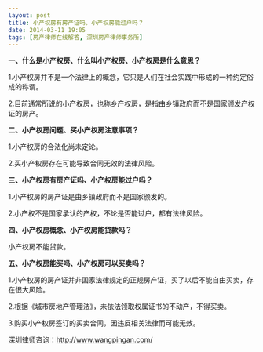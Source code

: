 ```yaml
---
layout: post
title: 小产权房有房产证吗，小产权房能过户吗？
date: 2014-03-11 19:05
tags: [房产律师在线解答, 深圳房产律师事务所]
---
```

<strong>一、什么是小产权房、什么叫小产权房、小产权房是什么意思？</strong>

1.小产权房并不是一个法律上的概念，它只是人们在社会实践中形成的一种约定俗成的称谓。

2.目前通常所说的小产权房，也称乡产权房，是指由乡镇政府而不是国家颁发产权证的房产。

<strong>二、小产权房问题、买小产权房注意事项？</strong>

1.小产权房的合法化尚未定论。

2.买小产权房存在可能导致合同无效的法律风险。

<strong>三、小产权房有房产证吗、小产权房能过户吗？</strong>

1.小产权房的房产证是由乡镇政府而不是国家颁发的。

2.小产权不是国家承认的产权，不论是否能过户，都有法律风险。

<strong>四、小产权房概念、小产权房能贷款吗？</strong>

小产权房不能贷款。

<strong>五、小产权房能买吗、小产权房可以买卖吗？</strong>

1.小产权房的房产证并非国家法律规定的正规房产证，买了以后不能自由买卖，存在很大风险。

2.根据《城市房地产管理法》，未依法领取权属证书的不动产，不得买卖。

3.购买小产权房签订的买卖合同，因违反相关法律而可能无效。

<a href="http://www.wangpingan.com/">深圳律师咨询</a>：<a href="http://www.wangpingan.com/">http://www.wangpingan.com/</a>

